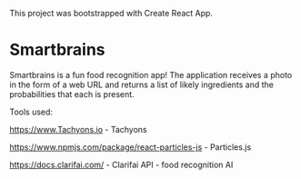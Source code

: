 This project was bootstrapped with Create React App.

<h1>Smartbrains</h1>

<p>Smartbrains is a fun food recognition app! The application receives a photo in the form of a web URL and returns
a list of likely ingredients and the probabilities that each is present.<p>

Tools used:

https://www.Tachyons.io - Tachyons 

https://www.npmjs.com/package/react-particles-js - Particles.js

https://docs.clarifai.com/ - Clarifai API - food recognition AI



